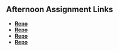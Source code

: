 ## Afternoon Assignment Links

* **[Repo](https://github.com/everettsmith928/trivia)**
* **[Repo](https://github.com/everettsmith928/ltSummer23-gregslistASYNC)**
* **[Repo](https://github.com/everettsmith928/pokedex)**
* **[Repo](https://github.com/everettsmith928/Gifted)**
